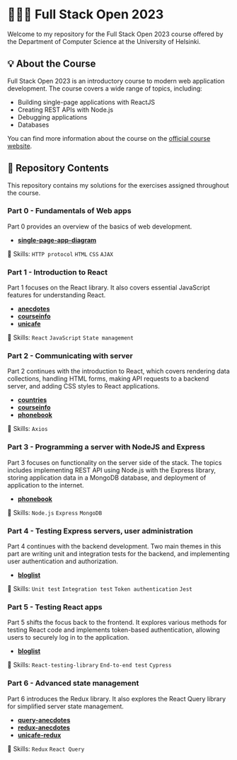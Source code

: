 # 👨🏻‍💻 Full Stack Open 2023

Welcome to my repository for the Full Stack Open 2023 course offered by the Department of Computer Science at the University of Helsinki.

## 💡 About the Course

Full Stack Open 2023 is an introductory course to modern web application development. The course covers a wide range of topics, including:

- Building single-page applications with ReactJS
- Creating REST APIs with Node.js
- Debugging applications
- Databases

You can find more information about the course on the [official course website](https://fullstackopen.com/en/).

## 📂 Repository Contents

This repository contains my solutions for the exercises assigned throughout the course.

### Part 0 - Fundamentals of Web apps
Part 0 provides an overview of the basics of web development.

- **[single-page-app-diagram](part0/)**

🚀 Skills: `HTTP protocol` `HTML` `CSS` `AJAX`

### Part 1 - Introduction to React
Part 1 focuses on the React library. It also covers essential JavaScript features for understanding React.

- **[anecdotes](part1/anecdotes/)**
- **[courseinfo](part1/courseinfo/)**
- **[unicafe](part1/unicafe/)**

🚀 Skills: `React` `JavaScript` `State management`

### Part 2 - Communicating with server
Part 2 continues with the introduction to React, which covers rendering data collections, handling HTML forms, making API requests to a backend server, and adding CSS styles to React applications.

- **[countries](part2/countries/)**
- **[courseinfo](part2/courseinfo/)**
- **[phonebook](part2/phonebook/)**

🚀 Skills: `Axios`

### Part 3 - Programming a server with NodeJS and Express

Part 3 focuses on functionality on the server side of the stack. The topics includes implementing REST API using Node.js with the Express library, storing application data in a MongoDB database, and deployment of application to the internet.

- **[phonebook](part3/phonebook/)** 

🚀 Skills: `Node.js` `Express` `MongoDB`

### Part 4 - Testing Express servers, user administration

Part 4 continues with the backend development. Two main themes in this part are writing unit and integration tests for the backend, and implementing user authentication and authorization.

- **[bloglist](part4/bloglist/)**

🚀 Skills: `Unit test` `Integration test` `Token authentication` `Jest`

### Part 5 - Testing React apps

Part 5 shifts the focus back to the frontend. It explores various methods for testing React code and implements token-based authentication, allowing users to securely log in to the application.

- **[bloglist](part5/bloglist/)**

🚀 Skills: `React-testing-library` `End-to-end test` `Cypress`

### Part 6 - Advanced state management

Part 6 introduces the Redux library. It also explores the React Query library for simplified server state management.

- **[query-anecdotes](part6/query-anecdotes/)**
- **[redux-anecdotes](part6/redux-anecdotes/)**
- **[unicafe-redux](part6/unicafe-redux/)**

🚀 Skills: `Redux` `React Query`